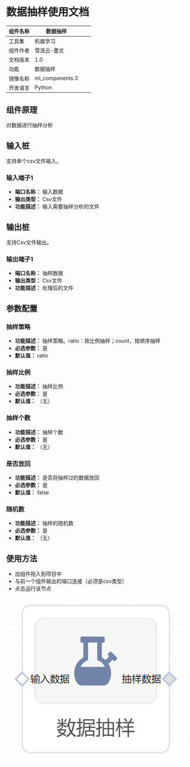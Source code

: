# 数据抽样使用文档
| 组件名称 |数据抽样|  |  |
| --- | --- | --- | --- |
| 工具集 | 机器学习 |  |  |
| 组件作者 | 雪浪云-墨文 |  |  |
| 文档版本 | 1.0 |  |  |
| 功能 |数据抽样 |  |  |
| 镜像名称 | ml_components:3 |  |  |
| 开发语言 | Python |  |  |

## 组件原理
对数据进行抽样分析
## 输入桩
支持单个csv文件输入。
### 输入端子1

- **端口名称：** 输入数据
- **输出类型：** Csv文件
- **功能描述：** 输入需要抽样分析的文件

## 输出桩
支持Csv文件输出。
### 输出端子1

- **端口名称：** 抽样数据
- **输出类型：** Csv文件
- **功能描述：** 处理后的文件

## 参数配置
### 抽样策略

- **功能描述：** 抽样策略。ratio：按比例抽样；count，按顺序抽样
- **必选参数：** 是
- **默认值：** ratio
### 抽样比例

- **功能描述：** 抽样比例
- **必选参数：** 是
- **默认值：** （无）
### 抽样个数

- **功能描述：** 抽样个数
- **必选参数：** 是
- **默认值：** （无）
### 是否放回

- **功能描述：** 是否将抽样过的数据放回
- **必选参数：** 是
- **默认值：** false
### 随机数

- **功能描述：** 抽样的随机数
- **必选参数：** 是
- **默认值：** （无）

## 使用方法
- 加组件拖入到项目中
- 与前一个组件输出的端口连接（必须是csv类型）
- 点击运行该节点


![](./img/数据抽样.png)
